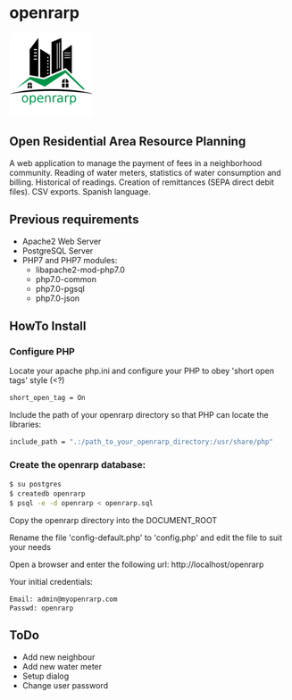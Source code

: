 # openrarp
<img src="images/openrarp_logo_large.png" width="150px" alt="openrarp logo"/>

## Open Residential Area Resource Planning
A web application to manage the payment of fees in a neighborhood community. Reading of water meters, statistics of water consumption and billing. Historical of readings. Creation of remittances (SEPA direct debit files). CSV exports. Spanish language.

## Previous requirements
- Apache2 Web Server
- PostgreSQL Server
- PHP7 and PHP7 modules:
  - libapache2-mod-php7.0
  - php7.0-common
  - php7.0-pgsql
  - php7.0-json

## HowTo Install

### Configure PHP
Locate your apache php.ini and configure your PHP to obey 'short open tags' style (<?) 
```sh
short_open_tag = On
```
Include the path of your openrarp directory so that PHP can locate the libraries:
```sh
include_path = ".:/path_to_your_openrarp_directory:/usr/share/php"
```

### Create the openrarp database:

```sh
$ su postgres
$ createdb openrarp
$ psql -e -d openrarp < openrarp.sql
```

Copy the openrarp directory into the DOCUMENT_ROOT

Rename the file 'config-default.php' to 'config.php' and edit the file to suit your needs

Open a browser and enter the following url: 
http://localhost/openrarp

Your initial credentials:
```
Email: admin@myopenrarp.com
Passwd: openrarp
```
## ToDo
- Add new neighbour
- Add new water meter
- Setup dialog
- Change user password

